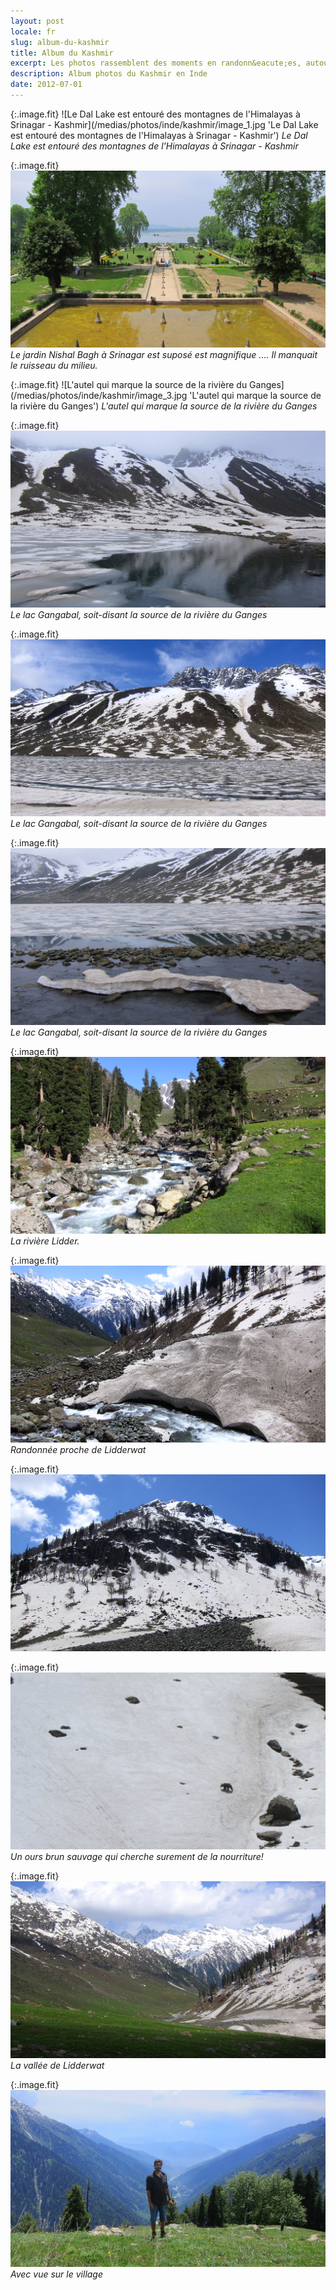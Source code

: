 ```yaml
---
layout: post
locale: fr
slug: album-du-kashmir
title: Album du Kashmir
excerpt: Les photos rassemblent des moments en randonn&eacute;es, autour de Srinagar, dans des jardins....
description: Album photos du Kashmir en Inde
date: 2012-07-01
---
```


{:.image.fit}
![Le Dal Lake est entour&eacute; des montagnes de l'Himalayas &agrave; Srinagar - Kashmir](/medias/photos/inde/kashmir/image_1.jpg 'Le Dal Lake est entour&eacute; des montagnes de l'Himalayas &agrave; Srinagar - Kashmir')
_Le Dal Lake est entour&eacute; des montagnes de l'Himalayas &agrave; Srinagar - Kashmir_

{:.image.fit}
![Le jardin Nishal Bagh &agrave; Srinagar est supos&eacute; est magnifique .... Il manquait le ruisseau du milieu.](/medias/photos/inde/kashmir/image_2.jpg 'Le jardin Nishal Bagh &agrave; Srinagar est supos&eacute; est magnifique .... Il manquait le ruisseau du milieu.')
_Le jardin Nishal Bagh &agrave; Srinagar est supos&eacute; est magnifique .... Il manquait le ruisseau du milieu._

{:.image.fit}
![L'autel qui marque la source de la rivi&egrave;re du Ganges](/medias/photos/inde/kashmir/image_3.jpg 'L'autel qui marque la source de la rivi&egrave;re du Ganges')
_L'autel qui marque la source de la rivi&egrave;re du Ganges_

{:.image.fit}
![Le lac Gangabal, soit-disant la source de la rivi&egrave;re du Ganges](/medias/photos/inde/kashmir/image_4.jpg 'Le lac Gangabal, soit-disant la source de la rivi&egrave;re du Ganges')
_Le lac Gangabal, soit-disant la source de la rivi&egrave;re du Ganges_

{:.image.fit}
![Le lac Gangabal, soit-disant la source de la rivi&egrave;re du Ganges](/medias/photos/inde/kashmir/image_5.jpg 'Le lac Gangabal, soit-disant la source de la rivi&egrave;re du Ganges')
_Le lac Gangabal, soit-disant la source de la rivi&egrave;re du Ganges_

{:.image.fit}
![Le lac Gangabal, soit-disant la source de la rivi&egrave;re du Ganges](/medias/photos/inde/kashmir/image_6.jpg 'Le lac Gangabal, soit-disant la source de la rivi&egrave;re du Ganges')
_Le lac Gangabal, soit-disant la source de la rivi&egrave;re du Ganges_

{:.image.fit}
![La rivi&egrave;re Lidder.](/medias/photos/inde/kashmir/image_7.jpg 'La rivi&egrave;re Lidder.')
_La rivi&egrave;re Lidder._

{:.image.fit}
![Randonn&eacute;e proche de Lidderwat](/medias/photos/inde/kashmir/image_8.jpg 'Randonn&eacute;e proche de Lidderwat')
_Randonn&eacute;e proche de Lidderwat_

{:.image.fit}
![](/medias/photos/inde/kashmir/image_9.jpg)

{:.image.fit}
![Un ours brun sauvage qui cherche surement de la nourriture!](/medias/photos/inde/kashmir/image_10.jpg 'Un ours brun sauvage qui cherche surement de la nourriture!')
_Un ours brun sauvage qui cherche surement de la nourriture!_

{:.image.fit}
![La vall&eacute;e de Lidderwat](/medias/photos/inde/kashmir/image_11.jpg 'La vall&eacute;e de Lidderwat')
_La vall&eacute;e de Lidderwat_

{:.image.fit}
![Avec vue sur le village](/medias/photos/inde/kashmir/image_12.jpg 'Avec vue sur le village')
_Avec vue sur le village_
